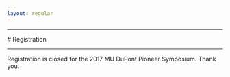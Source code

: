 ```yaml
---
layout: regular
---
```


<hr style="clear: both;" />
# Registration 
<hr style="clear: both;" />

Registration is closed for the 2017 MU DuPont Pioneer Symposium. Thank you. 
